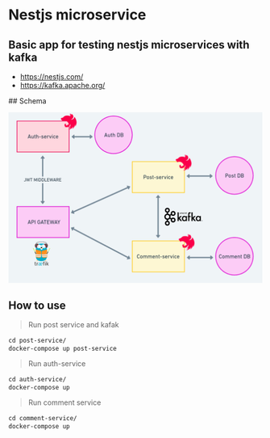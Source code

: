 # Nestjs microservice

## Basic app for testing nestjs microservices with kafka

- https://nestjs.com/
- https://kafka.apache.org/

## Schema

![Alt text](schema.png?raw=true "Title")


## How to use 
> Run post service and kafak
```
cd post-service/
docker-compose up post-service
```
> Run auth-service 
```
cd auth-service/
docker-compose up
```
> Run comment service
```
cd comment-service/
docker-compose up
```